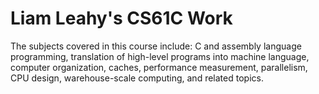 # Liam Leahy's CS61C Work
The subjects covered in this course include: C and assembly language programming, translation of high-level programs into machine language, computer organization, caches, performance measurement, parallelism, CPU design, warehouse-scale computing, and related topics. 
